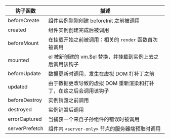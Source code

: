 | 钩子函数 | 描述 |
| --- | --- |
| beforeCreate | 组件实例刚刚创建 beforeInit 之前被调用 |
| created | 组件实例创建完成后被调用 |
| beforeMount | 在挂载开始之前被调用：相关的 `render` 函数首次被调用 |
| mounted | el 被新创建的 vm.$el 替换，并挂载到实例上去之后调用该钩子 |
| beforeUpdate | 数据更新时调用，发生在虚拟 DOM 打补丁之前 |
| updated | 由于数据更改导致的虚拟 DOM 重新渲染和打补丁，在这之后会调用该钩子 |
| beforeDestroy | 实例销毁之前调用 |
| destroyed | 实例销毁后调用 |
| errorCaptured | 当捕获一个来自子孙组件的错误时被调用 |
| serverPrefetch | 组件内 `<server-only>` 节点的服务器端预取时调用 |
